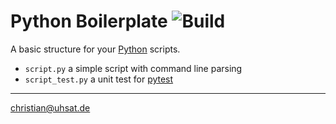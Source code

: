 # Python Boilerplate ![Build](https://travis-ci.org/cuhsat/practical.svg)
A basic structure for your [Python](https://www.python.org) scripts.

* `script.py`      a simple script with command line parsing
* `script_test.py` a unit test for [pytest](https://pytest.org)

----
<christian@uhsat.de>
